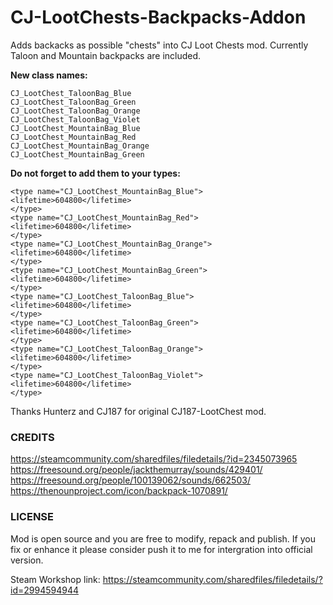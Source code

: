 # CJ-LootChests-Backpacks-Addon
Adds backacks as possible "chests" into CJ Loot Chests mod. Currently Taloon and Mountain backpacks are included.

**New class names:**

```
CJ_LootChest_TaloonBag_Blue
CJ_LootChest_TaloonBag_Green
CJ_LootChest_TaloonBag_Orange
CJ_LootChest_TaloonBag_Violet
CJ_LootChest_MountainBag_Blue
CJ_LootChest_MountainBag_Red
CJ_LootChest_MountainBag_Orange
CJ_LootChest_MountainBag_Green
```

**Do not forget to add them to your types:**

```
<type name="CJ_LootChest_MountainBag_Blue">
<lifetime>604800</lifetime>
</type>
<type name="CJ_LootChest_MountainBag_Red">
<lifetime>604800</lifetime>
</type>
<type name="CJ_LootChest_MountainBag_Orange">
<lifetime>604800</lifetime>
</type>
<type name="CJ_LootChest_MountainBag_Green">
<lifetime>604800</lifetime>
</type>
<type name="CJ_LootChest_TaloonBag_Blue">
<lifetime>604800</lifetime>
</type>
<type name="CJ_LootChest_TaloonBag_Green">
<lifetime>604800</lifetime>
</type>
<type name="CJ_LootChest_TaloonBag_Orange">
<lifetime>604800</lifetime>
</type>
<type name="CJ_LootChest_TaloonBag_Violet">
<lifetime>604800</lifetime>
</type>
```

Thanks Hunterz and CJ187 for original CJ187-LootChest mod.

### CREDITS
https://steamcommunity.com/sharedfiles/filedetails/?id=2345073965
https://freesound.org/people/jackthemurray/sounds/429401/
https://freesound.org/people/100139062/sounds/662503/
https://thenounproject.com/icon/backpack-1070891/

### LICENSE
Mod is open source and you are free to modify, repack and publish. If you fix or enhance it please consider push it to me for intergration into official version.

Steam Workshop link: https://steamcommunity.com/sharedfiles/filedetails/?id=2994594944
